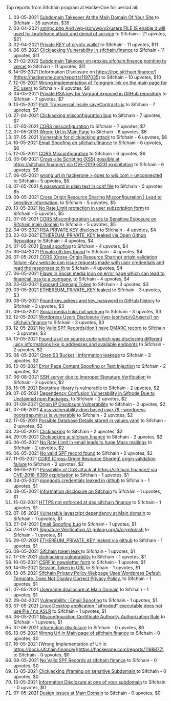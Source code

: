 Top reports from Sifchain program at HackerOne for period all:

1. 03-05-2021 [Subdomain Takeover At the Main Domain Of Your Site ](https://hackerone.com/reports/1183296) to Sifchain - 35 upvotes, $35
2. 03-04-2021 [xmlrpc.php And /wp-json/wp/v2/users FILE IS enable it will used for bruteforce attack and denial of service](https://hackerone.com/reports/1147449) to Sifchain - 21 upvotes, $21
3. 02-04-2021 [Private KEY of crypto wallet](https://hackerone.com/reports/1145581) to Sifchain - 11 upvotes, $11
4. 06-05-2021 [Clickjacking Vulnerability in sifchain.finance](https://hackerone.com/reports/1185949) to Sifchain - 11 upvotes, $11
5. 21-02-2022 [Subdomain Takeover on proxies.sifchain.finance pointing to vercel](https://hackerone.com/reports/1487793) to Sifchain - 11 upvotes, $11
6. 14-05-2021 [Information Disclosure on https://rpc.sifchain.finance/](https://hackerone.com/reports/1197035) to Sifchain - 10 upvotes, $10
7. 12-05-2021 [Wrong implementation of Telegram link on the main page for PC users](https://hackerone.com/reports/1194293) to Sifchain - 8 upvotes, $8
8. 04-05-2021 [Private RSA key for Vagrant exposed in GitHub repository](https://hackerone.com/reports/1183502) to Sifchain - 7 upvotes, $7
9. 13-05-2021 [Path Transversal inside saveContracts.js](https://hackerone.com/reports/1196917) to Sifchain - 7 upvotes, $7
10. 27-04-2021 [Clickjacking misconfiguration bug](https://hackerone.com/reports/1176104) to Sifchain - 7 upvotes, $7
11. 07-05-2021 [CORS misconfiguration](https://hackerone.com/reports/1187543) to Sifchain - 7 upvotes, $7
12. 07-05-2021 [Wrong Url in Main Page](https://hackerone.com/reports/1188629) to Sifchain - 6 upvotes, $6
13. 07-05-2021 [Vulnerable for clickjacking attack](https://hackerone.com/reports/1188639) to Sifchain - 6 upvotes, $6
14. 10-05-2021 [Email Spoofing on sifchain.finance](https://hackerone.com/reports/1191209) to Sifchain - 6 upvotes, $6
15. 12-05-2021 [CORS Misconfiguration](https://hackerone.com/reports/1194280) to Sifchain - 6 upvotes, $6
16. 05-06-2021 [Cross-site Scripting (XSS) possible  at https://sifchain.finance// via CVE-2019-8331 exploitation](https://hackerone.com/reports/1218173) to Sifchain - 6 upvotes, $6
17. 06-05-2021 [wrong url in hackerone \> goes to wix.com \> unconnected](https://hackerone.com/reports/1187018) to Sifchain - 5 upvotes, $5
18. 07-05-2021 [A password in plain text in conf file](https://hackerone.com/reports/1188188) to Sifchain - 5 upvotes, $5
19. 09-05-2021 [Cross Origin Resource Sharing Misconfiguration | Lead to sensitive information.](https://hackerone.com/reports/1189363) to Sifchain - 5 upvotes, $5
20. 13-05-2021 [No Rate Limit protection in user subscription form](https://hackerone.com/reports/1195429) to Sifchain - 5 upvotes, $5
21. 07-05-2021 [CORS Misconfiguration Leads to Sensitive Exposure on  Sifchain main domain](https://hackerone.com/reports/1188684) to Sifchain - 5 upvotes, $5
22. 04-05-2021 [RSA PRIVATE KEY discloser](https://hackerone.com/reports/1183520) to Sifchain - 4 upvotes, $4
23. 23-03-2021 [ ETHEREUM_PRIVATE_KEY leaked via Open Github Repository](https://hackerone.com/reports/1133670) to Sifchain - 4 upvotes, $4
24. 07-05-2021 [Email spoofing](https://hackerone.com/reports/1187511) to Sifchain - 4 upvotes, $4
25. 30-04-2021 [Private eth key found](https://hackerone.com/reports/1181213) to Sifchain - 4 upvotes, $4
26. 07-05-2021 [CORS (Cross-Origin Resource Sharing) origin validation failure -Any website can issue requests made with user credentials and read the responses to th](https://hackerone.com/reports/1188471) to Sifchain - 4 upvotes, $4
27. 06-05-2021 [Flaws In Social media Icon on error page which can lead to financial loss to a company.](https://hackerone.com/reports/1186926) to Sifchain - 4 upvotes, $4
28. 23-03-2021 [Exposed Openapi Token](https://hackerone.com/reports/1132690) to Sifchain - 3 upvotes, $3
29. 03-05-2021 [ETHEREUM_PRIVATE_KEY leaked ](https://hackerone.com/reports/1183269) to Sifchain - 3 upvotes, $3
30. 08-05-2021 [Found key_adress and key_password in GitHub history](https://hackerone.com/reports/1188982) to Sifchain - 3 upvotes, $3
31. 09-05-2021 [Social media links not working](https://hackerone.com/reports/1189282) to Sifchain - 3 upvotes, $3
32. 12-05-2021 [Wordpress Users Disclosure (/wp-json/wp/v2/users/) on sifchain.finance](https://hackerone.com/reports/1195194) to Sifchain - 3 upvotes, $3
33. 12-05-2021 [No Valid SPF Records/don't have DMARC record](https://hackerone.com/reports/1194598) to Sifchain - 3 upvotes, $3
34. 13-05-2021 [Found a url on source code which was disclosing different juicy informations like ip addresses and available endponts](https://hackerone.com/reports/1195432) to Sifchain - 2 upvotes, $2
35. 06-05-2021 [Open S3 Bucket | information leakage](https://hackerone.com/reports/1186897) to Sifchain - 2 upvotes, $2
36. 13-05-2021 [Error Page Content Spoofing or Text Injection](https://hackerone.com/reports/1196253) to Sifchain - 2 upvotes, $2
37. 06-08-2021 [SSH server due to Improper Signature Verification](https://hackerone.com/reports/1294043) to Sifchain - 2 upvotes, $2
38. 15-05-2021 [Bootstrap library is vulnerable](https://hackerone.com/reports/1198203) to Sifchain - 2 upvotes, $2
39. 07-05-2021 [Dependency Confusion Vulnerability in Sifnode Due to Unclaimed npm Packages.](https://hackerone.com/reports/1187816) to Sifchain - 2 upvotes, $2
40. 01-09-2021 [Origin IP Disclosure Vulnerability](https://hackerone.com/reports/1327443) to Sifchain - 2 upvotes, $2
41. 07-06-2021 [4 xss vulnerability dom based cwe 79 ; wordpress bootstrap.min.js is vulnerable](https://hackerone.com/reports/1219002) to Sifchain - 2 upvotes, $2
42. 17-05-2021 [Possible Database Details stored in values.yaml](https://hackerone.com/reports/1199803) to Sifchain - 2 upvotes, $2
43. 23-05-2021 [Clickjacking](https://hackerone.com/reports/1206138) to Sifchain - 2 upvotes, $2
44. 29-05-2021 [	 Clickjacking at sifchain.finance](https://hackerone.com/reports/1212595) to Sifchain - 2 upvotes, $2
45. 06-05-2021 [No Rate Limit in email leads to huge Mass mailings](https://hackerone.com/reports/1185903) to Sifchain - 2 upvotes, $2
46. 06-05-2021 [No valid SPF record found](https://hackerone.com/reports/1187001) to Sifchain - 2 upvotes, $2
47. 11-05-2021 [CORS (Cross-Origin Resource Sharing) origin validation failure](https://hackerone.com/reports/1192147) to Sifchain - 2 upvotes, $2
48. 06-05-2021 [Possibility of DoS attack at https://sifchain.finance// via CVE-2018-6389 exploitation](https://hackerone.com/reports/1186985) to Sifchain - 1 upvotes, $1
49. 04-05-2021 [mongodb credentials leaked in github](https://hackerone.com/reports/1183809) to Sifchain - 1 upvotes, $1
50. 08-05-2021 [ Information disclosure on Sifchain](https://hackerone.com/reports/1188998) to Sifchain - 1 upvotes, $1
51. 15-03-2021 [HTTPS not enforced at dex.sifchain.finance](https://hackerone.com/reports/1126401) to Sifchain - 1 upvotes, $1
52. 07-05-2021 [Vulnerable javascript dependency at Main domain](https://hackerone.com/reports/1188643) to Sifchain - 1 upvotes, $1
53. 27-04-2021 [Email Spoofing bug](https://hackerone.com/reports/1176090) to Sifchain - 1 upvotes, $1
54. 23-07-2021 [Signature Verification /// golang.org/x/crypto/ssh](https://hackerone.com/reports/1276384) to Sifchain - 1 upvotes, $1
55. 29-07-2021 [ETHEREUM_PRIVATE_KEY leaked via github](https://hackerone.com/reports/1283605) to Sifchain - 1 upvotes, $1
56. 08-05-2021 [Sifchain token leak ](https://hackerone.com/reports/1188938) to Sifchain - 1 upvotes, $1
57. 17-05-2021 [clickjacking vulnerability](https://hackerone.com/reports/1199904) to Sifchain - 1 upvotes, $1
58. 10-05-2021 [CSRF in newsletter form](https://hackerone.com/reports/1190705) to Sifchain - 1 upvotes, $1
59. 14-05-2021 [Session Token in URL](https://hackerone.com/reports/1197078) to Sifchain - 1 upvotes, $1
60. 13-05-2021 [Sifchain Privacy Policy Webpage Uses Wordpress Default Template. Does Not Display Correct Privacy Policy.](https://hackerone.com/reports/1196049) to Sifchain - 1 upvotes, $1
61. 07-05-2021 [Username disclosure at Main Domain](https://hackerone.com/reports/1188662) to Sifchain - 1 upvotes, $1
62. 29-04-2021 [Vulnerability : Email Spoofing](https://hackerone.com/reports/1180668) to Sifchain - 1 upvotes, $1
63. 07-05-2021 [Linux Desktop application "sifnoded" executable does not use Pie / no ASLR](https://hackerone.com/reports/1188633) to Sifchain - 1 upvotes, $1
64. 06-05-2021 [Misconfiguration Certificate Authority Authorization Rule](https://hackerone.com/reports/1186740) to Sifchain - 1 upvotes, $1
65. 07-06-2021 [information disclosure](https://hackerone.com/reports/1218784) to Sifchain - 0 upvotes, $0
66. 13-05-2021 [Wrong Url in Main page of sifchain.finance](https://hackerone.com/reports/1195512) to Sifchain - 0 upvotes, $0
67. 16-05-2021 [Wrong Implementation of Url in https://docs.sifchain.finance/](https://hackerone.com/reports/1198877) to Sifchain - 0 upvotes, $0
68. 08-05-2021 [No Valid SPF Records at sifchain.finance](https://hackerone.com/reports/1188725) to Sifchain - 0 upvotes, $0
69. 13-05-2021 [Clickjacking /framing on sensitive Subdomain ](https://hackerone.com/reports/1195209) to Sifchain - 0 upvotes, $0
70. 13-05-2021 [Information Disclosure at one of your subdomain](https://hackerone.com/reports/1195423) to Sifchain - 0 upvotes, $0
71. 07-05-2021 [Design Issues at Main Domain](https://hackerone.com/reports/1188652) to Sifchain - 0 upvotes, $0
